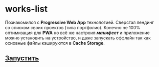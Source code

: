 # works-list

Познакомился с **Progressive Web App** технологией. Сверстал лендинг со списком своих проектов (типа портфолио).
Конечно не 100% оптимизация для **PWA** но всё же настроил ***манифест*** и приложение можно установить на устройство, 
и даже запускать оффлайн так как основные файлы кэшируются в **Cache Storage**.

##  [Запустить](https://alimalibek.github.io/works-list/)
